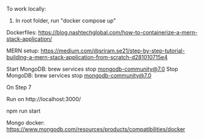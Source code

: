 To work locally:
1. In root folder, run "docker compose up"






Dockerfiles: https://blog.nashtechglobal.com/how-to-containerize-a-mern-stack-application/

MERN setup: https://medium.com/@sriram.se21/step-by-step-tutorial-building-a-mern-stack-application-from-scratch-d281010715e4

Start MongoDB: brew services stop mongodb-community@7.0
Stop MongoDB: brew services stop mongodb-community@7.0


On Step 7

Run on http://localhost:3000/

npm run start

Mongo docker: https://www.mongodb.com/resources/products/compatibilities/docker